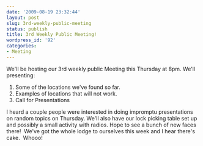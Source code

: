 ```yaml
---
date: '2009-08-19 23:32:44'
layout: post
slug: 3rd-weekly-public-meeting
status: publish
title: 3rd Weekly Public Meeting!
wordpress_id: '92'
categories:
- Meeting
---
```


We'll be hosting our 3rd weekly public Meeting this Thursday at 8pm.  We'll presenting:

1.  Some of the locations we've found so far.
2.  Examples of locations that will not work.
3.  Call for Presentations

I heard a couple people were interested in doing impromptu presentations on random topics on Thursday. We'll also have our lock picking table set up and possibly a small activity with radios. Hope to see a bunch of new faces there!  We've got the whole lodge to ourselves this week and I hear there's cake.  Whooo!
